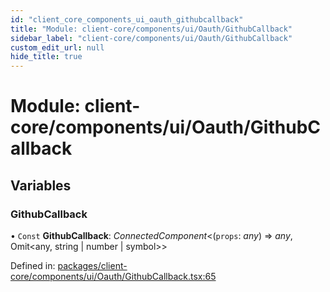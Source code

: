 ```yaml
---
id: "client_core_components_ui_oauth_githubcallback"
title: "Module: client-core/components/ui/Oauth/GithubCallback"
sidebar_label: "client-core/components/ui/Oauth/GithubCallback"
custom_edit_url: null
hide_title: true
---
```


# Module: client-core/components/ui/Oauth/GithubCallback

## Variables

### GithubCallback

• `Const` **GithubCallback**: *ConnectedComponent*<(`props`: *any*) => *any*, Omit<any, string \| number \| symbol\>\>

Defined in: [packages/client-core/components/ui/Oauth/GithubCallback.tsx:65](https://github.com/xr3ngine/xr3ngine/blob/5c3dcaef1/packages/client-core/components/ui/Oauth/GithubCallback.tsx#L65)
